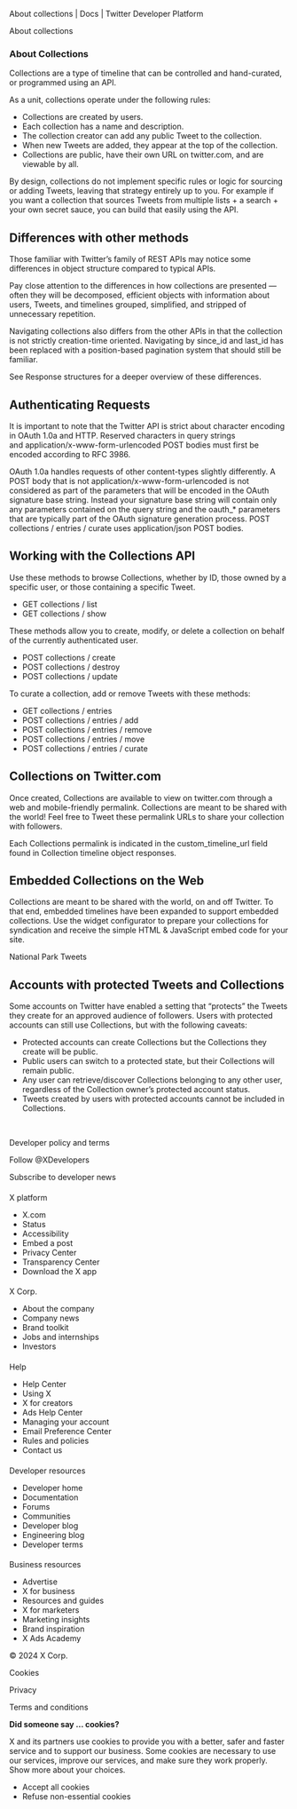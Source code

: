 



About collections | Docs | Twitter Developer Platform 





































































































About collections



### About Collections


Collections are a type of timeline that can be controlled and hand-curated, or programmed using an API.


As a unit, collections operate under the following rules:


* Collections are created by users.
* Each collection has a name and description.
* The collection creator can add any public Tweet to the collection.
* When new Tweets are added, they appear at the top of the collection.
* Collections are public, have their own URL on twitter.com, and are viewable by all.


By design, collections do not implement specific rules or logic for sourcing or adding Tweets, leaving that strategy entirely up to you. For example if you want a collection that sources Tweets from multiple lists + a search + your own secret sauce, you can build that easily using the API.


Differences with other methods
------------------------------


Those familiar with Twitter’s family of REST APIs may notice some differences in object structure compared to typical APIs.


Pay close attention to the differences in how collections are presented — often they will be decomposed, efficient objects with information about users, Tweets, and timelines grouped, simplified, and stripped of unnecessary repetition.


Navigating collections also differs from the other APIs in that the collection is not strictly creation-time oriented. Navigating by since\_id and last\_id has been replaced with a position-based pagination system that should still be familiar.


See Response structures for a deeper overview of these differences.


Authenticating Requests
-----------------------


It is important to note that the Twitter API is strict about character encoding in OAuth 1.0a and HTTP. Reserved characters in query strings and application/x-www-form-urlencoded POST bodies must first be encoded according to RFC 3986.


OAuth 1.0a handles requests of other content-types slightly differently. A POST body that is not application/x-www-form-urlencoded is not considered as part of the parameters that will be encoded in the OAuth signature base string. Instead your signature base string will contain only any parameters contained on the query string and the oauth\_\* parameters that are typically part of the OAuth signature generation process. POST collections / entries / curate uses application/json POST bodies.


Working with the Collections API
--------------------------------


Use these methods to browse Collections, whether by ID, those owned by a specific user, or those containing a specific Tweet.


* GET collections / list
* GET collections / show


These methods allow you to create, modify, or delete a collection on behalf of the currently authenticated user.


* POST collections / create
* POST collections / destroy
* POST collections / update


To curate a collection, add or remove Tweets with these methods:


* GET collections / entries
* POST collections / entries / add
* POST collections / entries / remove
* POST collections / entries / move
* POST collections / entries / curate


Collections on Twitter.com
--------------------------


Once created, Collections are available to view on twitter.com through a web and mobile-friendly permalink. Collections are meant to be shared with the world! Feel free to Tweet these permalink URLs to share your collection with followers.


Each Collections permalink is indicated in the custom\_timeline\_url field found in Collection timeline object responses.


Embedded Collections on the Web
-------------------------------


Collections are meant to be shared with the world, on and off Twitter. To that end, embedded timelines have been expanded to support embedded collections. Use the widget configurator to prepare your collections for syndication and receive the simple HTML & JavaScript embed code for your site.


National Park Tweets


Accounts with protected Tweets and Collections
----------------------------------------------


Some accounts on Twitter have enabled a setting that “protects” the Tweets they create for an approved audience of followers. Users with protected accounts can still use Collections, but with the following caveats:


* Protected accounts can create Collections but the Collections they create will be public.
* Public users can switch to a protected state, but their Collections will remain public.
* Any user can retrieve/discover Collections belonging to any other user, regardless of the Collection owner’s protected account status.
* Tweets created by users with protected accounts cannot be included in Collections.


 



















Developer policy and terms


Follow @XDevelopers


Subscribe to developer news












#### 
 X platform


* X.com
* Status
* Accessibility
* Embed a post
* Privacy Center
* Transparency Center
* Download the X app




#### 
 X Corp.


* About the company
* Company news
* Brand toolkit
* Jobs and internships
* Investors




#### 
 Help


* Help Center
* Using X
* X for creators
* Ads Help Center
* Managing your account
* Email Preference Center
* Rules and policies
* Contact us




#### 
 Developer resources


* Developer home
* Documentation
* Forums
* Communities
* Developer blog
* Engineering blog
* Developer terms




#### 
 Business resources


* Advertise
* X for business
* Resources and guides
* X for marketers
* Marketing insights
* Brand inspiration
* X Ads Academy









 © 2024 X Corp.
 


Cookies


Privacy


Terms and conditions






















**Did someone say … cookies?**  
  


 X and its partners use cookies to provide you with a better, safer and
 faster service and to support our business. Some cookies are necessary to use
 our services, improve our services, and make sure they work properly.
 Show more about your choices.


 




* Accept all cookies
* Refuse non-essential cookies
















